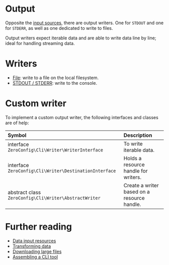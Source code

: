 # Output

Opposite the [input sources](input.md), there are output writers.
One for `STDOUT` and one for `STDERR`, as well as one dedicated to write to files.

Output writers expect iterable data and are able to write data line by line;
ideal for handling streaming data.

# Writers

- [File](output/file.md): write to a file on the local filesystem.
- [STDOUT / STDERR](output/stdout-stderr.md): write to the console.

# Custom writer

To implement a custom output writer, the following interfaces and classes are of
help:

| Symbol                                                 | Description                                 |
|:-------------------------------------------------------|:--------------------------------------------|
| interface `ZeroConfig\Cli\Writer\WriterInterface`      | To write iterable data.                     |
| interface `ZeroConfig\Cli\Writer\DestinationInterface` | Holds a resource handle for writers.        |
| abstract class `ZeroConfig\Cli\Writer\AbstractWriter`  | Create a writer based on a resource handle. |

# Further reading

- [Data input resources](input.md)
- [Transforming data](transformers.md)
- [Downloading large files](guides/downloading-large-files.md)
- [Assembling a CLI tool](guides/example-application.md)
